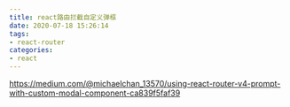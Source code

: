 ```yaml
---
title: react路由拦截自定义弹框
date: 2020-07-18 15:26:14
tags:
- react-router
categories:
- react
---
```


 https://medium.com/@michaelchan_13570/using-react-router-v4-prompt-with-custom-modal-component-ca839f5faf39 
